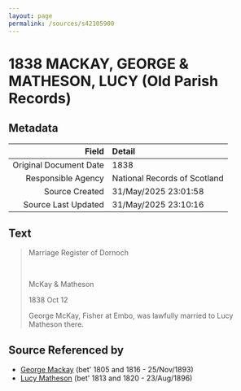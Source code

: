 ```yaml
---
layout: page
permalink: /sources/s42105900
---
```


# 1838 MACKAY, GEORGE  & MATHESON, LUCY (Old Parish Records)

## Metadata

Field | Detail
---:|:---
Original Document Date | 1838
Responsible Agency | National Records of Scotland
Source Created | 31/May/2025 23:01:58
Source Last Updated | 31/May/2025 23:10:16

## Text

> Marriage Register of Dornoch
>
> <br/>
>
> McKay & Matheson
>
> 1838 Oct 12
>
> George McKay, Fisher at Embo, was lawfully married to Lucy Matheson there.
>

## Source Referenced by

* [George Mackay](../people/@33764614@-george-mackay-b1805~1816-d1893-11-25.md) (bet' 1805 and 1816 - 25/Nov/1893)
* [Lucy Matheson](../people/@67811996@-lucy-matheson-b1813~1820-d1896-8-23.md) (bet' 1813 and 1820 - 23/Aug/1896)
